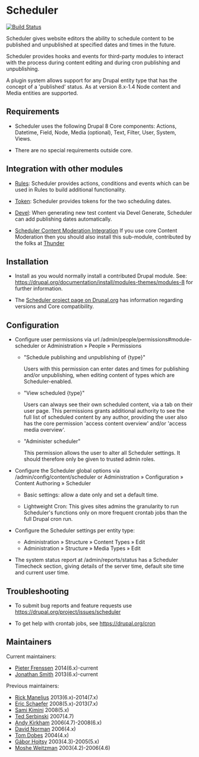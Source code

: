 # Scheduler

[![Build Status](https://travis-ci.org/jonathan1055/scheduler.svg?branch=8.x-1.x)](https://travis-ci.org/jonathan1055/scheduler)

Scheduler gives website editors the ability to schedule content to be published
and unpublished at specified dates and times in the future.

Scheduler provides hooks and events for third-party modules to interact with the
process during content editing and during cron publishing and unpublishing.

A plugin system allows support for any Drupal entity type that has the concept
of a 'published' status. As at version 8.x-1.4 Node content and Media entities
are supported.

## Requirements

 * Scheduler uses the following Drupal 8 Core components: Actions, Datetime,
   Field, Node, Media (optional), Text, Filter, User, System, Views.

 * There are no special requirements outside core.

## Integration with other modules

 * [Rules](https://www.drupal.org/project/rules):
     Scheduler provides actions, conditions and events which can be used in
     Rules to build additional functionality.

 * [Token](https://www.drupal.org/project/token):
     Scheduler provides tokens for the two scheduling dates.

 * [Devel](https://www.drupal.org/project/devel):
     When generating new test content via Devel Generate, Scheduler can add
     publishing dates automatically.

 * [Scheduler Content Moderation Integration](https://www.drupal.org/project/scheduler_content_moderation_integration)
     If you use core Content Moderation then you should also install this
     sub-module, contributed by the folks at [Thunder](https://www.drupal.org/thunder)

## Installation

 * Install as you would normally install a contributed Drupal module. See:
     https://drupal.org/documentation/install/modules-themes/modules-8
     for further information.

 * The [Scheduler project page on Drupal.org](https://drupal.org/project/scheduler)
   has information regarding versions and Core compatibility.

## Configuration

 * Configure user permissions via url /admin/people/permissions#module-scheduler
   or Administration » People » Permissions

   - "Schedule publishing and unpublishing of {type}"

     Users with this permission can enter dates and times for publishing and/or
     unpublishing, when editing content of types which are Scheduler-enabled.

   - "View scheduled {type}"

     Users can always see their own scheduled content, via a tab on their user
     page. This permissions grants additional authority to see the full list of
     scheduled content by any author, providing the user also has the core
     permission 'access content overview' and/or 'access media overview'.

   - "Administer scheduler"

     This permission allows the user to alter all Scheduler settings. It should
     therefore only be given to trusted admin roles.

 * Configure the Scheduler global options via /admin/config/content/scheduler
   or Administration » Configuration » Content Authoring » Scheduler

   - Basic settings: allow a date only and set a default time.

   - Lightweight Cron: This gives sites admins the granularity to run
     Scheduler's functions only on more frequent crontab jobs than the full
     Drupal cron run.

 * Configure the Scheduler settings per entity type:
   - Administration » Structure » Content Types » Edit
   - Administration » Structure » Media Types » Edit

 * The system status report at /admin/reports/status has a Scheduler Timecheck
   section, giving details of the server time, default site time and current
   user time.

## Troubleshooting

 * To submit bug reports and feature requests use
     https://drupal.org/project/issues/scheduler

 * To get help with crontab jobs, see https://drupal.org/cron

## Maintainers

Current maintainers:
- [Pieter Frenssen](https://www.drupal.org/u/pfrenssen) 2014(6.x)-current
- [Jonathan Smith](https://www.drupal.org/u/jonathan1055) 2013(6.x)-current

Previous maintainers:
- [Rick Manelius](https://www.drupal.org/u/rickmanelius) 2013(6.x)-2014(7.x)
- [Eric Schaefer](https://www.drupal.org/u/eric-schaefer) 2008(5.x)-2013(7.x)
- [Sami Kimini](https://www.drupal.org/u/skiminki) 2008(5.x)
- [Ted Serbinski](https://www.drupal.org/u/m3avrck) 2007(4.7)
- [Andy Kirkham](https://www.drupal.org/u/ajk) 2006(4.7)-2008(6.x)
- [David Norman](https://www.drupal.org/u/deekayen) 2006(4.x)
- [Tom Dobes](https://www.drupal.org/user/4179) 2004(4.x)
- [Gábor Hojtsy](https://www.drupal.org/u/gábor-hojtsy) 2003(4.3)-2005(5.x)
- [Moshe Weitzman](https://www.drupal.org/u/moshe-weitzman) 2003(4.2)-2006(4.6)
